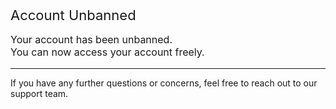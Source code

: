 <span style="font-size: 22px;">Account Unbanned</span>

<p style="font-size: 16px;">Your account has been unbanned.<br>You can now access your account freely.</p>

---

If you have any further questions or concerns, feel free to reach out to our support team.